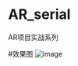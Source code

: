 # AR_serial
AR项目实战系列

#效果图
![image](https://github.com/348446059/AR_serial/blob/master/AR_%20series/AR_%20series/screenshots/1510533381.gif)

